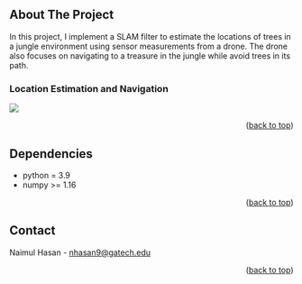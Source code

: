 <a name="readme-top"></a>

<!-- ABOUT THE PROJECT -->
## About The Project
In this project, I implement a SLAM filter to estimate the locations of trees in a jungle environment using sensor measurements from a drone. The drone also focuses on navigating  to a treasure in the jungle while avoid trees in its path. 

### Location Estimation and Navigation
<img src="https://github.com/PrimalNaimul/Drones-SLAM/blob/main/Gif/Drone%20SLAM.gif"/>



<p align="right">(<a href="#readme-top">back to top</a>)</p>

<!-- Dependencies -->
## Dependencies
* python = 3.9
* numpy >= 1.16

<p align="right">(<a href="#readme-top">back to top</a>)</p>

<!-- CONTACT -->
## Contact
Naimul Hasan - nhasan9@gatech.edu

<p align="right">(<a href="#readme-top">back to top</a>)</p>